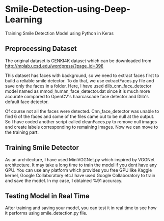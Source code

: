 # Smile-Detection-using-Deep-Learning
Training Smile Detection Model using Python in Keras

## Preprocessing Dataset

The original dataset is GENKI4K dataset which can be downloaded from http://mplab.ucsd.edu/wordpress/?page_id=398

This dataset has faces with background, so we need to extract faces first to build a reliable smile detector. To do that, we use extractFaces.py file and save only the faces in a folder. Here, I have used dlib_cnn_face_detector model named as mmod_human_face_detector.dat since it is much more accurate compared to OpenCV's haarcascade face detector and Dlib's default face detector.

Of course not all the faces were detected. Cnn_face_detector was unable to find 6 of the faces and some of the files came out to be null at the output. So I have coded another script called cleanFaces.py to remove null images and create labels corresponding to remaining images. Now we can move to the training part.

## Training Smile Detector

As an architecture, I have used MiniVGGNet.py which inspired by VGGNet architecture. It may take a long time to train the model if you dont have any GPU. You can use any platform which provides you free GPU like Kaggle kernel, Google Collaboratory etc.I have used Google Collaboratory to train and save the model. In my case, I obtained %91 accuracy. 

## Testing Model in Real Time

After training and saving your model, you can test it in real time to see how it performs using smile_detection.py file. 
